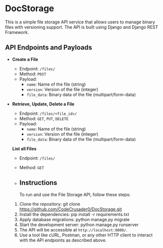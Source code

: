 # DocStorage
This is a simple file storage API service that allows users to manage binary files with versioning support. The API is built using Django and Django REST Framework.



## API Endpoints and Payloads

- **Create a File**
  - Endpoint: `/files/`
  - Method: `POST`
  - Payload:
    - `name`: Name of the file (string)
    - `version`: Version of the file (integer)
    - `file_data`: Binary data of the file (multipart/form-data)
   
- **Retrieve, Update, Delete a File**
  - Endpoint: `/files/<file_id>/`
  - Method: `GET`, `PUT`, `DELETE`
  - Payload:
    - `name`: Name of the file (string)
    - `version`: Version of the file (integer)
    - `file_data`: Binary data of the file (multipart/form-data)
   
  **List all Files**
  - Endpoint: `/files/`
  - Method: `GET`
 
  - ## Instructions

    To run and use the File Storage API, follow these steps:

  1. Clone the repository: git clone <https://github.com/CodeCrusader0/DocStorage.git>
  2. Install the dependencies: pip install -r requirements.txt
  3. Apply database migrations: python manage.py migrate
  4. Start the development server: python manage.py runserver
  5. The API will be accessible at `http://localhost:8000/`.
  6. Use a tool like cURL, Postman, or any other HTTP client to interact with the API endpoints as described above.

